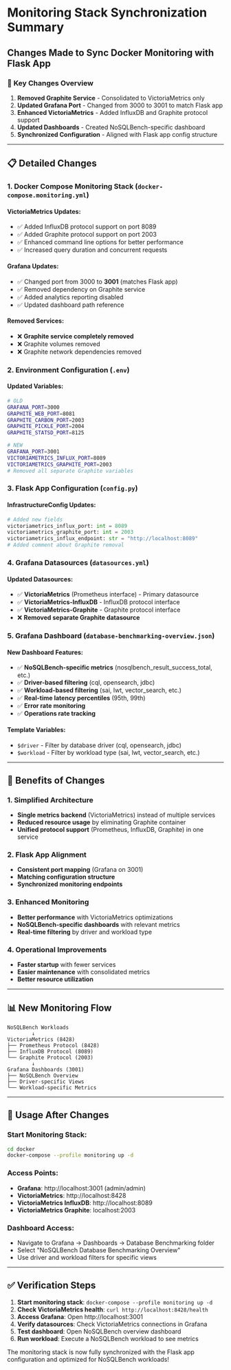 # Monitoring Stack Synchronization Summary

## Changes Made to Sync Docker Monitoring with Flask App

### 🔄 **Key Changes Overview**

1. **Removed Graphite Service** - Consolidated to VictoriaMetrics only
2. **Updated Grafana Port** - Changed from 3000 to 3001 to match Flask app
3. **Enhanced VictoriaMetrics** - Added InfluxDB and Graphite protocol support
4. **Updated Dashboards** - Created NoSQLBench-specific dashboard
5. **Synchronized Configuration** - Aligned with Flask app config structure

---

## 📋 **Detailed Changes**

### **1. Docker Compose Monitoring Stack (`docker-compose.monitoring.yml`)**

#### **VictoriaMetrics Updates:**
- ✅ Added InfluxDB protocol support on port 8089
- ✅ Added Graphite protocol support on port 2003
- ✅ Enhanced command line options for better performance
- ✅ Increased query duration and concurrent requests

#### **Grafana Updates:**
- ✅ Changed port from 3000 to **3001** (matches Flask app)
- ✅ Removed dependency on Graphite service
- ✅ Added analytics reporting disabled
- ✅ Updated dashboard path reference

#### **Removed Services:**
- ❌ **Graphite service completely removed**
- ❌ Graphite volumes removed
- ❌ Graphite network dependencies removed

### **2. Environment Configuration (`.env`)**

#### **Updated Variables:**
```bash
# OLD
GRAFANA_PORT=3000
GRAPHITE_WEB_PORT=8081
GRAPHITE_CARBON_PORT=2003
GRAPHITE_PICKLE_PORT=2004
GRAPHITE_STATSD_PORT=8125

# NEW
GRAFANA_PORT=3001
VICTORIAMETRICS_INFLUX_PORT=8089
VICTORIAMETRICS_GRAPHITE_PORT=2003
# Removed all separate Graphite variables
```

### **3. Flask App Configuration (`config.py`)**

#### **InfrastructureConfig Updates:**
```python
# Added new fields
victoriametrics_influx_port: int = 8089
victoriametrics_graphite_port: int = 2003
victoriametrics_influx_endpoint: str = "http://localhost:8089"
# Added comment about Graphite removal
```

### **4. Grafana Datasources (`datasources.yml`)**

#### **Updated Datasources:**
- ✅ **VictoriaMetrics** (Prometheus interface) - Primary datasource
- ✅ **VictoriaMetrics-InfluxDB** - InfluxDB protocol interface
- ✅ **VictoriaMetrics-Graphite** - Graphite protocol interface
- ❌ **Removed separate Graphite datasource**

### **5. Grafana Dashboard (`database-benchmarking-overview.json`)**

#### **New Dashboard Features:**
- ✅ **NoSQLBench-specific metrics** (nosqlbench_result_success_total, etc.)
- ✅ **Driver-based filtering** (cql, opensearch, jdbc)
- ✅ **Workload-based filtering** (sai, lwt, vector_search, etc.)
- ✅ **Real-time latency percentiles** (95th, 99th)
- ✅ **Error rate monitoring**
- ✅ **Operations rate tracking**

#### **Template Variables:**
- `$driver` - Filter by database driver (cql, opensearch, jdbc)
- `$workload` - Filter by workload type (sai, lwt, vector_search, etc.)

---

## 🚀 **Benefits of Changes**

### **1. Simplified Architecture**
- **Single metrics backend** (VictoriaMetrics) instead of multiple services
- **Reduced resource usage** by eliminating Graphite container
- **Unified protocol support** (Prometheus, InfluxDB, Graphite) in one service

### **2. Flask App Alignment**
- **Consistent port mapping** (Grafana on 3001)
- **Matching configuration structure**
- **Synchronized monitoring endpoints**

### **3. Enhanced Monitoring**
- **Better performance** with VictoriaMetrics optimizations
- **NoSQLBench-specific dashboards** with relevant metrics
- **Real-time filtering** by driver and workload type

### **4. Operational Improvements**
- **Faster startup** with fewer services
- **Easier maintenance** with consolidated metrics
- **Better resource utilization**

---

## 📊 **New Monitoring Flow**

```
NoSQLBench Workloads
        ↓
VictoriaMetrics (8428)
├── Prometheus Protocol (8428)
├── InfluxDB Protocol (8089)  
└── Graphite Protocol (2003)
        ↓
Grafana Dashboards (3001)
├── NoSQLBench Overview
├── Driver-specific Views
└── Workload-specific Metrics
```

---

## 🔧 **Usage After Changes**

### **Start Monitoring Stack:**
```bash
cd docker
docker-compose --profile monitoring up -d
```

### **Access Points:**
- **Grafana**: http://localhost:3001 (admin/admin)
- **VictoriaMetrics**: http://localhost:8428
- **VictoriaMetrics InfluxDB**: http://localhost:8089
- **VictoriaMetrics Graphite**: localhost:2003

### **Dashboard Access:**
- Navigate to Grafana → Dashboards → Database Benchmarking folder
- Select "NoSQLBench Database Benchmarking Overview"
- Use driver and workload filters for specific views

---

## ✅ **Verification Steps**

1. **Start monitoring stack**: `docker-compose --profile monitoring up -d`
2. **Check VictoriaMetrics health**: `curl http://localhost:8428/health`
3. **Access Grafana**: Open http://localhost:3001
4. **Verify datasources**: Check VictoriaMetrics connections in Grafana
5. **Test dashboard**: Open NoSQLBench overview dashboard
6. **Run workload**: Execute a NoSQLBench workload to see metrics

The monitoring stack is now fully synchronized with the Flask app configuration and optimized for NoSQLBench workloads!
